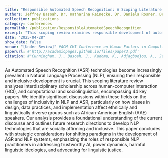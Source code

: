 ```yaml
---
title: "Responsible Automated Speech Recognition: A Scoping Literature Review"
authors: Jeffrey Basoah, Dr. Katharina Reinecke, Dr. Daniela Rosner, Dr. Ihudiya Finda Ogbonnaya-Ogburu
collection: publications
category: conferences
permalink: /publication/ResponsibleAutomatedSpeechRecognition
excerpt: "This scoping review examines responsible development of automated speech recognition (ASR) systems, focusing on challenges related to bias, fairness, and inclusivity for minority language speakers, particularly African American English (AAE) users. The review highlights the gaps in current ASR practices and provides strategic recommendations for developing linguistically inclusive ASR systems."
date: "2025-04-28"
show_date: false
venue: "[Under Review]" #ACM CHI Conference on Human Factors in Computing Systems (CHI '25)"
paperurl: #'http://academicpages.github.io/files/paper3.pdf'
citation: #"Cunningham, J., Basoah, J., Kadoma, K., Adjagbodjou, A., Jawara, J. J., Lewis, A. Responsible Automated Speech Recognition: A Scoping Literature Review. Under review for the ACM CHI Conference on Human Factors in Computing Systems (CHI '25)."
---
```


As Automated Speech Recognition (ASR) technologies become increasingly prevalent in Natural Language Processing (NLP), ensuring their responsible and inclusive development is crucial. This scoping literature review analyzes interdisciplinary scholarship across human-computer interaction (HCI), and computational and sociolinguistics, encompassing 44 key papers. We identify significant discussions within these fields on the challenges of inclusivity in NLP and ASR, particularly on how biases in design, data practices, and implementation affect ethnically and linguistically diverse groups such as African-American English (AAE) speakers. Our analysis provides a foundational understanding of the current discourse and outlines future research directions to develop NLP technologies that are socially affirming and inclusive. This paper concludes with strategic considerations for shifting paradigms in the development of ASR and NLP systems, emphasizing the roles of responsible NLP practitioners in addressing trustworthy AI, power dynamics, harmful linguistic ideologies, and advocating for linguistic justice.



